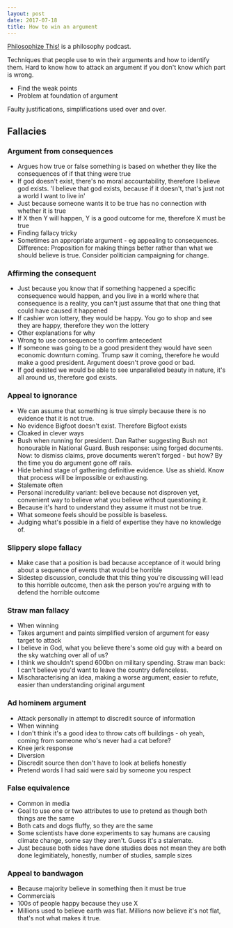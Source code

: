 ```yaml
---
layout: post
date: 2017-07-18
title: How to win an argument
---
```


[Philosophize This!](http://philosophizethis.org/) is a philosophy podcast.

Techniques that people use to win their arguments and how to identify them.
Hard to know how to attack an argument if you don't know which part is wrong.

* Find the weak points
* Problem at foundation of argument

Faulty justifications, simplifications used over and over.

## Fallacies

### Argument from consequences

* Argues how true or false something is based on whether they like the consequences of if that thing were true
* If god doesn't exist, there's no moral accountability, therefore I believe god exists. 'I believe that god exists, because if it doesn't, that's just not a world I want to live in'
* Just because someone wants it to be true has no connection with whether it is true
* If X then Y will happen, Y is a good outcome for me, therefore X must be true
* Finding fallacy tricky
* Sometimes an appropriate argument - eg appealing to consequences. Difference: Proposition for making things better rather than what we should believe is true. Consider politician campaigning for change.

### Affirming the consequent

* Just because you know that if something happened a specific consequence would happen, and you live in a world where that consequence is a reality, you can't just assume that that one thing that could have caused it happened
* If cashier won lottery, they would be happy. You go to shop and see they are happy, therefore they won the lottery
* Other explanations for why
* Wrong to use consequence to confirm antecedent
* If someone was going to be a good president they would have seen economic downturn coming. Trump saw it coming, therefore he would make a good president. Argument doesn't prove good or bad.
* If god existed we would be able to see unparalleled beauty in nature, it's all around us, therefore god exists.

### Appeal to ignorance

* We can assume that something is true simply because there is no evidence that it is not true.
* No evidence Bigfoot doesn't exist. Therefore Bigfoot exists
* Cloaked in clever ways
* Bush when running for president. Dan Rather suggesting Bush not honourable in National Guard. Bush response: using forged documents. Now: to dismiss claims, prove documents weren't forged - but how? By the time you do argument gone off rails.
* Hide behind stage of gathering definitive evidence. Use as shield. Know that process will be impossible or exhausting.
* Stalemate often
* Personal incredulity variant: believe because not disproven yet, convenient way to believe what you believe without questioning it.
* Because it's hard to understand they assume it must not be true.
* What someone feels should be possible is baseless.
* Judging what's possible in a field of expertise they have no knowledge of.

### Slippery slope fallacy

* Make case that a position is bad because acceptance of it would bring about a sequence of events that would be horrible
* Sidestep discussion, conclude that this thing you're discussing will lead to this horrible outcome, then ask the person you're arguing with to defend the horrible outcome

### Straw man fallacy

* When winning
* Takes argument and paints simplified version of argument for easy target to attack
* I believe in God, what you believe there's some old guy with a beard on the sky watching over all of us?
* I think we shouldn't spend 600bn on military spending. Straw man back: I can't believe you'd want to leave the country defenceless.
* Mischaracterising an idea, making a worse argument, easier to refute, easier than understanding original argument

### Ad hominem argument

* Attack personally in attempt to discredit source of information
* When winning
* I don't think it's a good idea to throw cats off buildings - oh yeah, coming from someone who's never had a cat before?
* Knee jerk response
* Diversion
* Discredit source then don't have to look at beliefs honestly
* Pretend words I had said were said by someone you respect

### False equivalence

* Common in media
* Goal to use one or two attributes to use to pretend as though both things are the same
* Both cats and dogs fluffy, so they are the same
* Some scientists have done experiments to say humans    are causing climate change, some say they aren't. Guess it's a stalemate.
* Just because both sides have done studies does not mean they are both done legimitiately, honestly, number of studies, sample sizes

### Appeal to bandwagon

* Because majority believe in something then it must be true
* Commercials
* 100s of people happy because they use X
* Millions used to believe earth was flat. Millions now believe it's not flat, that's not what makes it true.

